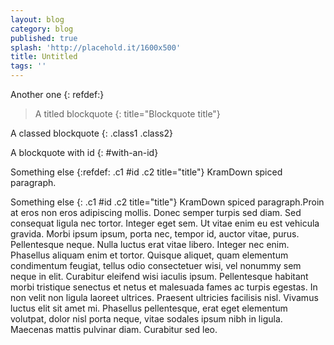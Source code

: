 ```yaml
---
layout: blog
category: blog
published: true
splash: 'http://placehold.it/1600x500'
title: Untitled
tags: ''
---
```



Another one
{: refdef:}

> A titled blockquote
{: title="Blockquote title"}

A classed blockquote
{: .class1 .class2}

A blockquote with id
{: #with-an-id}

Something else
{:refdef: .c1 #id .c2 title="title"} KramDown spiced paragraph.

Something else
{: .c1 #id .c2 title="title"} 
KramDown spiced paragraph.Proin at eros non eros adipiscing mollis. Donec semper turpis sed diam. Sed consequat ligula nec tortor. Integer eget sem. Ut vitae enim eu est vehicula gravida. Morbi ipsum ipsum, porta nec, tempor id, auctor vitae, purus. Pellentesque neque. Nulla luctus erat vitae libero. Integer nec enim. Phasellus aliquam enim et tortor. Quisque aliquet, quam elementum condimentum feugiat, tellus odio consectetuer wisi, vel nonummy sem neque in elit. Curabitur eleifend wisi iaculis ipsum. Pellentesque habitant morbi tristique senectus et netus et malesuada fames ac turpis egestas. In non velit non ligula laoreet ultrices. Praesent ultricies facilisis nisl. Vivamus luctus elit sit amet mi. Phasellus pellentesque, erat eget elementum volutpat, dolor nisl porta neque, vitae sodales ipsum nibh in ligula. Maecenas mattis pulvinar diam. Curabitur sed leo.
